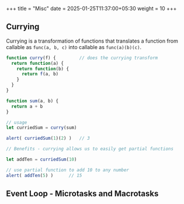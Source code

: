 +++
title = "Misc"
date =  2025-01-25T11:37:00+05:30
weight = 10
+++

## Currying
Currying is a transformation of functions that translates a function from callable as `func(a, b, c)` into callable as `func(a)(b)(c)`.

```js
function curry(f) { 		// does the currying transform
  return function(a) {
    return function(b) {
      return f(a, b)
    }
  }
}

function sum(a, b) {
  return a + b
}

// usage
let curriedSum = curry(sum)

alert( curriedSum(1)(2) ) 	// 3

// Benefits - currying allows us to easily get partial functions

let addTen = curriedSum(10)

// use partial function to add 10 to any number
alert( addTen(5) )		// 15
```

## Event Loop - Microtasks and Macrotasks
```js




























```